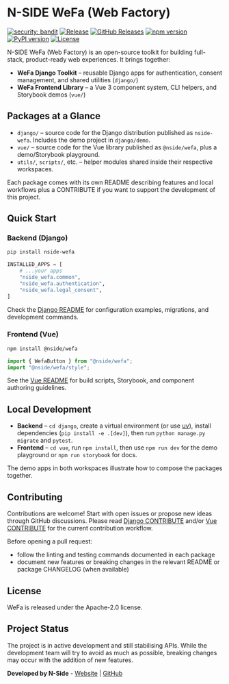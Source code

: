 # N-SIDE WeFa (Web Factory)

[![security: bandit](https://img.shields.io/badge/security-bandit-yellow.svg)](https://github.com/PyCQA/bandit)
[![Release](https://github.com/n-side-dev/wefa/actions/workflows/release.yml/badge.svg)](https://github.com/n-side-dev/wefa/actions/workflows/release.yml)
[![GitHub Releases](https://img.shields.io/github/v/release/n-side-dev/wefa?include_prereleases&label=latest%20release)](https://github.com/n-side-dev/wefa/releases)
[![npm version](https://img.shields.io/npm/v/%40nside/wefa)](https://www.npmjs.com/package/@nside/wefa)
[![PyPI version](https://img.shields.io/pypi/v/nside-wefa)](https://pypi.org/project/nside-wefa/)
[![License](https://img.shields.io/github/license/n-side-dev/wefa)](https://github.com/n-side-dev/wefa/blob/main/LICENSE)

N-SIDE WeFa (Web Factory) is an open-source toolkit for building full-stack, product-ready web experiences. It brings together:

- **WeFa Django Toolkit** – reusable Django apps for authentication, consent management, and shared utilities (`django/`)
- **WeFa Frontend Library** – a Vue 3 component system, CLI helpers, and Storybook demos (`vue/`)

## Packages at a Glance

- `django/` – source code for the Django distribution published as `nside-wefa`. Includes the demo project in `django/demo`.
- `vue/` – source code for the Vue library published as `@nside/wefa`, plus a demo/Storybook playground.
- `utils/`, `scripts/`, etc. – helper modules shared inside their respective workspaces.

Each package comes with its own README describing features and local workflows plus a CONTRIBUTE if you want to support the development of this project.

## Quick Start

### Backend (Django)

```bash
pip install nside-wefa
```

```python
INSTALLED_APPS = [
    # ...your apps
    "nside_wefa.common",
    "nside_wefa.authentication",
    "nside_wefa.legal_consent",
]
```

Check the [Django README](django/README.md) for configuration examples, migrations, and development commands.

### Frontend (Vue)

```bash
npm install @nside/wefa
```

```ts
import { WefaButton } from "@nside/wefa";
import "@nside/wefa/style";
```

See the [Vue README](vue/README.md) for build scripts, Storybook, and component authoring guidelines.

## Local Development

- **Backend** – `cd django`, create a virtual environment (or use [uv](https://github.com/astral-sh/uv)), install dependencies (`pip install -e .[dev]`), then run `python manage.py migrate` and `pytest`.
- **Frontend** – `cd vue`, run `npm install`, then use `npm run dev` for the demo playground or `npm run storybook` for docs.

The demo apps in both workspaces illustrate how to compose the packages together.

## Contributing

Contributions are welcome! Start with open issues or propose new ideas through GitHub discussions. Please read [Django CONTRIBUTE](django/CONTRIBUTE.md) and/or [Vue CONTRIBUTE](vue/CONTRIBUTE.md) for the current contribution workflow.

Before opening a pull request:

- follow the linting and testing commands documented in each package
- document new features or breaking changes in the relevant README or package CHANGELOG (when available)

## License

WeFa is released under the Apache-2.0 license.

## Project Status

The project is in active development and still stabilising APIs. While the development team will try to avoid as much as possible, breaking changes may occur with the addition of new features.

**Developed by N-Side** - [Website](https://n-side.com) | [GitHub](https://github.com/n-side-dev)
